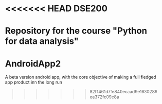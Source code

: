 <<<<<<< HEAD
DSE200
======

Repository for the course "Python for data analysis"
=======
AndroidApp2
===========

A beta version android app, with the core objective of making a full fledged app product inn the long run
>>>>>>> 82f1461d7fe840ecaad9e1630289ea372fc09c8a
